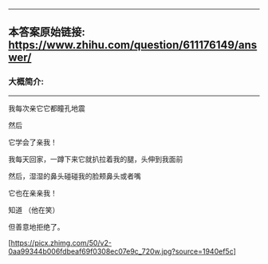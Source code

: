 ----------------------------------------
## 本答案原始链接: https://www.zhihu.com/question/611176149/answer/
### 大概简介: 
----------------------------------------
我每次亲它它都瞳孔地震

然后

它学会了亲我！

我每天回家，一蹲下来它就扒拉着我的腿，头伸到我面前

然后，湿湿的鼻头碰碰我的脸颊鼻头或者嘴

它也在亲亲我！

知道 （他在笑）

但善意地拒绝了。

[https://picx.zhimg.com/50/v2-0aa99344b006fdbeaf69f0308ec07e9c_720w.jpg?source=1940ef5c]

